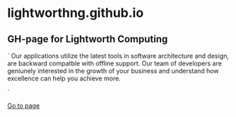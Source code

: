 # lightworthng.github.io

## GH-page for Lightworth Computing

`
Our applications utilize the latest tools in software architecture and design, are backward compatble with offline support. Our team of developers are geniunely interested in the growth of your business and understand how excellence can help you achieve more.

`

[Go to page](https://lightworthng.github.io)